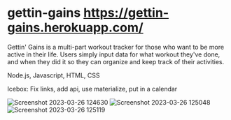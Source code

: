 # gettin-gains https://gettin-gains.herokuapp.com/
Gettin' Gains is a multi-part workout tracker for those who want to be more active in their life. Users simply input data for what workout they've done, and when they did it so they can organize and keep track of their activities. 

Node.js, Javascript, HTML, CSS 

Icebox: Fix links, add api, use materialize, put in a calendar

![Screenshot 2023-03-26 124630](https://user-images.githubusercontent.com/123399341/227800739-e96530ce-3197-4f1a-aac9-3953791d494e.png)
![Screenshot 2023-03-26 125048](https://user-images.githubusercontent.com/123399341/227800864-011c5088-d7d7-40ed-9511-ad0ffd1b3b62.png)
![Screenshot 2023-03-26 125119](https://user-images.githubusercontent.com/123399341/227800897-370d64f7-c34e-477e-b407-ec372e3e0b33.png)

